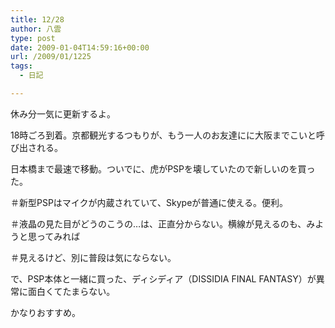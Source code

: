 ```yaml
---
title: 12/28
author: 八雲
type: post
date: 2009-01-04T14:59:16+00:00
url: /2009/01/1225
tags:
  - 日記

---
```

休み分一気に更新するよ。

18時ごろ到着。京都観光するつもりが、もう一人のお友達にに大阪までこいと呼び出される。
  
日本橋まで最速で移動。ついでに、虎がPSPを壊していたので新しいのを買った。
  
＃新型PSPはマイクが内蔵されていて、Skypeが普通に使える。便利。
  
＃液晶の見た目がどうのこうの…は、正直分からない。横線が見えるのも、みようと思ってみれば
  
＃見えるけど、別に普段は気にならない。

で、PSP本体と一緒に買った、ディシディア（DISSIDIA FINAL FANTASY）が異常に面白くてたまらない。
  
かなりおすすめ。
